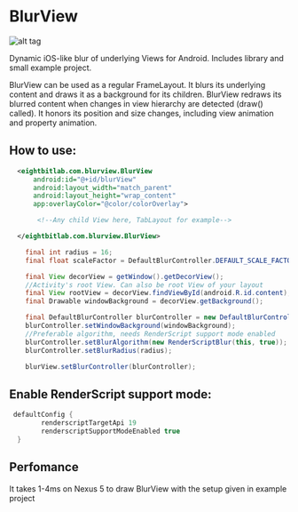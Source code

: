 # BlurView

![alt tag](https://github.com/Dimezis/BlurView/blob/master/BlurScreenshot.png)

Dynamic iOS-like blur of underlying Views for Android. 
Includes library and small example project.

BlurView can be used as a regular FrameLayout. It blurs its underlying content and draws it as a background for its children.
BlurView redraws its blurred content when changes in view hierarchy are detected (draw() called). 
It honors its position and size changes, including view animation and property animation.

## How to use:
```XML
  <eightbitlab.com.blurview.BlurView
      android:id="@+id/blurView"
      android:layout_width="match_parent"
      android:layout_height="wrap_content"
      app:overlayColor="@color/colorOverlay">

       <!--Any child View here, TabLayout for example-->

  </eightbitlab.com.blurview.BlurView>
```

```Java
    final int radius = 16;
    final float scaleFactor = DefaultBlurController.DEFAULT_SCALE_FACTOR;

    final View decorView = getWindow().getDecorView();
    //Activity's root View. Can also be root View of your layout
    final View rootView = decorView.findViewById(android.R.id.content); 
    final Drawable windowBackground = decorView.getBackground();

    final DefaultBlurController blurController = new DefaultBlurController(blurView, rootView, scaleFactor);
    blurController.setWindowBackground(windowBackground);
    //Preferable algorithm, needs RenderScript support mode enabled
    blurController.setBlurAlgorithm(new RenderScriptBlur(this, true));
    blurController.setBlurRadius(radius);

    blurView.setBlurController(blurController);
```

## Enable RenderScript support mode:

```Groovy
 defaultConfig {
        renderscriptTargetApi 19
        renderscriptSupportModeEnabled true
  }
```

## Perfomance
It takes 1-4ms on Nexus 5 to draw BlurView with the setup given in example project
